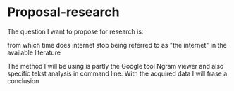 # Proposal-research
The question I want to propose for research is:

from which time does internet stop being referred to as "the internet" in the available literature

The method I will be using is partly the Google tool Ngram viewer and also specific tekst analysis in command line.
With the acquired data I will frase a conclusion
